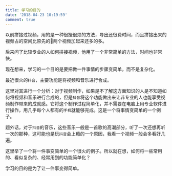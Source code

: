 ```yaml
---
title: 学习的目的
date: '2018-04-23 10:19:59'
comment: true
---
```


以前拼接过视频，用的是一种很挫很烦的方法，导出还很费时间，而且拼接出来的视频占的空间比原先的两个视频加起来还多的多。

后来问了比较专业的人如何拼接视频，他用了一个非常简单的方法，时间也非常快。

现在想来，学习的一个目的是要把做一件事情的步骤变简单，而不是复杂化。

最近很火的`抖音`，主要功能是将视频和音乐进行合成。

这里对其进行一个分析：对于视频制作，如果是不了解这方面知识的人是不知道如何将视频和音乐进行合成的，但是`抖音`将这个功能做出来让非专业的人也能享受视频制作带来的成就感。它将这个制作过程简单化，并不需要在电脑上用专业软件进行操作，用几乎每个人都有的`手机`就能够完成。这是一个将事情变简单的一个例子。

题外话，对于`抖音`的音乐，这些音乐一般是一首歌的高潮部分，听了一次还想再听一次的那种，这可能也是玩`抖音`会上瘾的一个原因，我看一个视频一般会多看好几遍。

这里举了一个将一件事变简单的一个很火的例子。所以就在想，如何将一些常用的、看似复杂的、经常用到的功能简单化？

学习的目的是为了让一件事变得简单。
